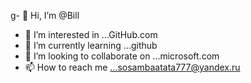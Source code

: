 
g- 👋 Hi, I’m @Bill
- 👀 I’m interested in ...GitHub.com
- 🌱 I’m currently learning ...github
- 💞️ I’m looking to collaborate on ...microsoft.com
- 📫 How to reach me ...sosambaatata777@yandex.ru
<!---ffkfpkejgpwpwgoregowpl
Bill534/Bill534 is a ✨ special ✨ repository because its `README.md` (this file) appears on your GitHub profile.
You can click the Preview link to take a look at your changes.
--->
